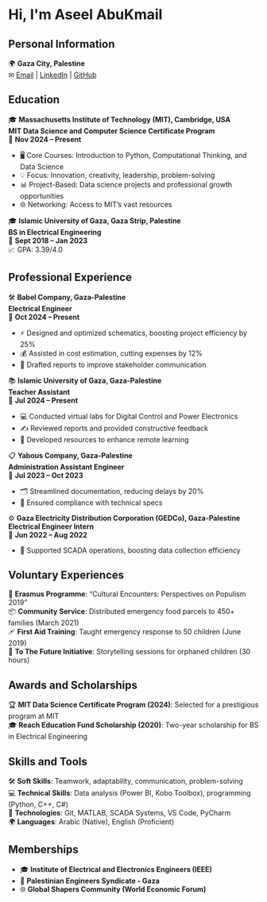 <!-- 
I encountered an error because some
lines exceeded the 80-character limit. 
To resolve this, I added a rule
to bypass this restriction.
-->
<!-- markdownlint-disable-next-line MD013 -->

<!--
Trailing Spaces (MD009): Extra spaces at the end of lines.
-->
# Hi, I'm Aseel AbuKmail

## Personal Information

🌍 **Gaza City, Palestine**  
✉ [Email](mailto:aseelabukmail@gmail.com) | [LinkedIn](https://www.linkedin.com/in/aseelabukmail/) | [GitHub](https://github.com/Aseel-AbuKmail)

## Education

🎓 **Massachusetts Institute of Technology (MIT), Cambridge, USA**  
**MIT Data Science and Computer Science Certificate Program**  
📅 **Nov 2024 – Present**  

- 🖥️ Core Courses: Introduction to Python, Computational Thinking, and Data Science
- 💡 Focus: Innovation, creativity, leadership, problem-solving
- 📊 Project-Based: Data science projects and professional growth opportunities
- 🌐 Networking: Access to MIT’s vast resources

🎓 **Islamic University of Gaza, Gaza Strip, Palestine**  
**BS in Electrical Engineering**  
📅 **Sept 2018 – Jan 2023**  
📈 GPA: 3.39/4.0

## Professional Experience

🛠️ **Babel Company, Gaza-Palestine**  
**Electrical Engineer**  
📅 **Oct 2024 – Present**  

- ⚡ Designed and optimized schematics, boosting project efficiency by 25%
- 💰 Assisted in cost estimation, cutting expenses by 12%
- 📑 Drafted reports to improve stakeholder communication

📚 **Islamic University of Gaza, Gaza-Palestine**  
**Teacher Assistant**  
📅 **Jul 2024 – Present**  

- 💻 Conducted virtual labs for Digital Control and Power Electronics
- ✍️ Reviewed reports and provided constructive feedback
- 📂 Developed resources to enhance remote learning

📋 **Yabous Company, Gaza-Palestine**  
**Administration Assistant Engineer**  
📅 **Jul 2023 – Oct 2023**  

- 🗂️ Streamlined documentation, reducing delays by 20%
- 📏 Ensured compliance with technical specs

⚙️ **Gaza Electricity Distribution Corporation (GEDCo), Gaza-Palestine**  
**Electrical Engineer Intern**  
📅 **Jun 2022 – Aug 2022**  

- 🔧 Supported SCADA operations, boosting data collection efficiency

## Voluntary Experiences

🤝 **Erasmus Programme**: “Cultural Encounters: Perspectives on Populism 2019”  
📦 **Community Service**: Distributed emergency food parcels to 450+ families (March 2021)  
🩹 **First Aid Training**: Taught emergency response to 50 children (June 2019)  
📖 **To The Future Initiative**: Storytelling sessions for orphaned children (30 hours)

## Awards and Scholarships

🏆 **MIT Data Science Certificate Program (2024)**: Selected for a prestigious program at MIT  
🎓 **Reach Education Fund Scholarship (2020)**: Two-year scholarship for BS in Electrical Engineering

## Skills and Tools

🛠️ **Soft Skills**: Teamwork, adaptability, communication, problem-solving  
💻 **Technical Skills**: Data analysis (Power BI, Kobo Toolbox), programming (Python, C++, C#)  
🔧 **Technologies**: Git, MATLAB, SCADA Systems, VS Code, PyCharm  
🌍 **Languages**: Arabic (Native), English (Proficient)

## Memberships

- 🎓 **Institute of Electrical and Electronics Engineers (IEEE)**
- 🏢 **Palestinian Engineers Syndicate - Gaza**
- 🌐 **Global Shapers Community (World Economic Forum)**
